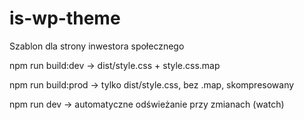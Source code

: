 # is-wp-theme
Szablon dla strony inwestora społecznego

npm run build:dev → dist/style.css + style.css.map

npm run build:prod → tylko dist/style.css, bez .map, skompresowany

npm run dev → automatyczne odświeżanie przy zmianach (watch)